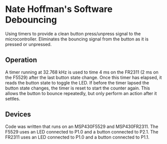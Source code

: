 # Nate Hoffman's Software Debouncing

Using timers to provide a clean button press/unpress signal to the microcontroller. Eliminates the bouncing signal from the button as it is pressed or unpressed.

## Operation

A timer running at 32.768 kHz is used to time 4 ms on the FR2311 (2 ms on the F5529) after the last button state change. Once this timer has elapsed, it reads the button state to toggle the LED. If before the timer lapsed the button state changes, the timer is reset to start the counter again. This allows the button to bounce repeatedly, but only perform an action after it settles.

## Devices

Code was written that runs on an MSP430F5529 and MSP430FR2311. The F5529 uses an LED connected to P1.0 and a button connected to P2.1. The FR2311 uses an LED connected to P1.0 and a button connected to P1.1.

